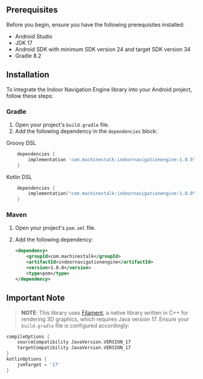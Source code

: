 ## Prerequisites

Before you begin, ensure you have the following prerequisites installed:

- Android Studio
- JDK 17
- Android SDK with minimum SDK version 24 and target SDK version 34
- Gradle 8.2

## Installation

To integrate the Indoor Navigation Engine library into your Android project, follow these steps:

### Gradle

1. Open your project's `build.gradle` file.
2. Add the following dependency in the `dependencies` block:

Groovy DSL
```groovy
    dependencies {
        implementation 'com.machinestalk:indoornavigationengine:1.0.0'
    }
```
Kotlin DSL
```kotlin
    dependencies {
        implementation("com.machinestalk:indoornavigationengine:1.0.0")
    }
```

### Maven

1. Open your project's `pom.xml` file.
2. Add the following dependency:

    ```xml
    <dependency>
        <groupId>com.machinestalk</groupId>
        <artifactId>indoornavigationengine</artifactId>
        <version>1.0.0</version>
        <type>pom</type>
    </dependency>
    ```


## Important Note
> **NOTE**: This library uses [Filament](https://github.com/google/filament),
> a native library written in C++ for rendering 3D graphics, which requires Java version 17. 
> Ensure your `build.gradle` file is configured accordingly:

```groovy
compileOptions {
    sourceCompatibility JavaVersion.VERSION_17
    targetCompatibility JavaVersion.VERSION_17
}
kotlinOptions {
    jvmTarget = '17'
}
```
